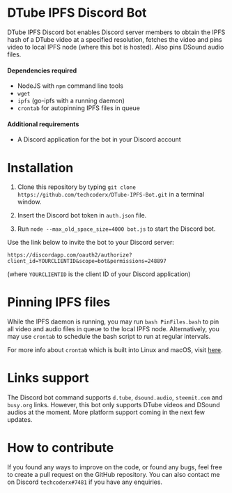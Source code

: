 # DTube IPFS Discord Bot

DTube IPFS Discord bot enables Discord server members to obtain the IPFS hash of a DTube video at a specified resolution, fetches the video and pins video to local IPFS node (where this bot is hosted). Also pins DSound audio files.

#### Dependencies required

* NodeJS with `npm` command line tools
* `wget`
* `ipfs` (go-ipfs with a running daemon)
* `crontab` for autopinning IPFS files in queue

#### Additional requirements

* A Discord application for the bot in your Discord account

# Installation

1. Clone this repository by typing `git clone https://github.com/techcoderx/DTube-IPFS-Bot.git` in a terminal window.

2. Insert the Discord bot token in `auth.json` file.

3. Run `node --max_old_space_size=4000 bot.js` to start the Discord bot.

Use the link below to invite the bot to your Discord server:

`https://discordapp.com/oauth2/authorize?client_id=YOURCLIENTID&scope=bot&permissions=248897`

(where `YOURCLIENTID` is the client ID of your Discord application)

# Pinning IPFS files

While the IPFS daemon is running, you may run `bash PinFiles.bash` to pin all video and audio files in queue to the local IPFS node. Alternatively, you may use `crontab` to schedule the bash script to run at regular intervals.

For more info about `crontab` which is built into Linux and macOS, visit [here](https://gist.github.com/mkaz/69066bd0c5e45515a264).

# Links support

The Discord bot command supports `d.tube`, `dsound.audio`, `steemit.com` and `busy.org` links. However, this bot only supports DTube videos and DSound audios at the moment. More platform support coming in the next few updates.

# How to contribute

If you found any ways to improve on the code, or found any bugs, feel free to create a pull request on the GitHub repository. You can also contact me on Discord `techcoderx#7481` if you have any enquiries.